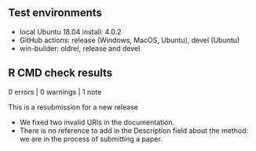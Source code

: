 ## Test environments

* local Ubuntu 18.04 install: 4.0.2
* GitHub actions: release (Windows, MacOS, Ubuntu), devel (Ubuntu)
* win-builder: oldrel, release and devel

## R CMD check results

0 errors | 0 warnings | 1 note

This is a resubmission for a new release

* We fixed two invalid URIs in the documentation.
* There is no reference to add in the Description field about the method: we are in the process of submitting a paper.
